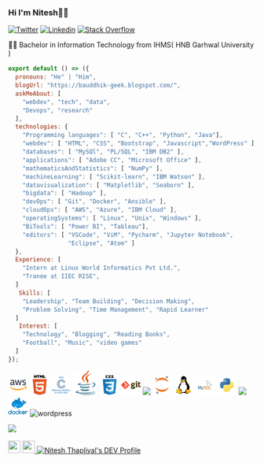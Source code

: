 ### Hi I'm Nitesh👨‍💻
[![Twitter](https://img.shields.io/badge/-Twitter-222222?style=flat-square&logo=twitter&logoColor=white&link=https://twitter.com/Bauddhik_Geek)](https://twitter.com/Bauddhik_Geek)
[![Linkedin](https://img.shields.io/badge/-LinkedIn-222222?style=flat-square&logo=Linkedin&logoColor=white&link=https://www.linkedin.com/in/nitesh-thapliyal-4403a1135/)](https://www.linkedin.com/in/nitesh-thapliyal-4403a1135/)
[![Stack Overflow](https://img.shields.io/badge/-Stack%20Overflow-222222?style=flat-square&logo=stack-overflow&logoColor=white&link=https://stackoverflow.com/users/13961624/nitesh-thapliyal)](https://stackoverflow.com/users/13961624/nitesh-thapliyal)

👨‍🎓 Bachelor in Information Technology from IHMS( HNB Garhwal University ) 

```js
export default () => ({
  pronouns: "He" | "Him",
  blogUrl: "https://bauddhik-geek.blogspot.com/",
  askMeAbout: [
    "webdev", "tech", "data",
    "Devops", "research"
  ],
  technologies: {
    "Programming languages": [ "C", "C++", "Python", "Java"],
    "webdev": [ "HTML", "CSS", "Bootstrap", "Javascript","WordPress" ],
    "databases": [ "MySQl", "PL/SQL", "IBM DB2" ],
    "applications": [ "Adobe CC", "Microsoft Office" ],
    "mathematicsAndStatistics": [ "NumPy" ],
    "machineLearning": [ "Scikit-learn", "IBM Watson" ],
    "datavisualization": [ "Matplotlib", "Seaborn" ],
    "bigdata": [ "Hadoop" ],
    "devOps": [ "Git", "Docker", "Ansible" ],
    "cloudOps": [ "AWS", "Azure", "IBM Cloud" ],
    "operatingSystems": [ "Linux", "Unix", "Windows" ],
    "BiTools": [ "Power BI", "Tableau"],
    "editors": [ "VSCode", "ViM", "Pycharm", "Jupyter Notebook",
                 "Eclipse", "Atom" ]
  },
  Experience: [
    "Intern at Linux World Informatics Pvt Ltd.",
    "Tranee at IIEC RISE",
  ]
   Skills: [
    "Leadership", "Team Building", "Decision Making",
    "Problem Solving", "Time Management", "Rapid Learner" 
  ]
   Interest: [
    "Technology", "Blogging", "Reading Books",
    "Football", "Music", "video games" 
  ]
});
```

<img src="https://raw.githubusercontent.com/github/explore/fbceb94436312b6dacde68d122a5b9c7d11f9524/topics/aws/aws.png" height='40'> <img src="https://raw.githubusercontent.com/github/explore/80688e429a7d4ef2fca1e82350fe8e3517d3494d/topics/html/html.png" height='40'> <img src="https://raw.githubusercontent.com/github/explore/80688e429a7d4ef2fca1e82350fe8e3517d3494d/topics/c/c.png" height='40'> <img src="https://raw.githubusercontent.com/github/explore/80688e429a7d4ef2fca1e82350fe8e3517d3494d/topics/java/java.png" height='50'> <img src="https://raw.githubusercontent.com/github/explore/80688e429a7d4ef2fca1e82350fe8e3517d3494d/topics/css/css.png" height='40'> <img src="https://raw.githubusercontent.com/github/explore/80688e429a7d4ef2fca1e82350fe8e3517d3494d/topics/git/git.png" height='40'> <img src="https://github.githubassets.com/images/icons/emoji/octocat.png" height='40'> <img src="https://raw.githubusercontent.com/github/explore/80688e429a7d4ef2fca1e82350fe8e3517d3494d/topics/jupyter-notebook/jupyter-notebook.png" height='40'> <img src = "https://raw.githubusercontent.com/github/explore/80688e429a7d4ef2fca1e82350fe8e3517d3494d/topics/linux/linux.png" height='40'> <img src="https://raw.githubusercontent.com/github/explore/80688e429a7d4ef2fca1e82350fe8e3517d3494d/topics/mysql/mysql.png" height='40'> <img src="https://raw.githubusercontent.com/github/explore/80688e429a7d4ef2fca1e82350fe8e3517d3494d/topics/python/python.png" height='40'> <img src="https://www.nagios.com/wp-content/uploads/2018/04/RedHat-logo.jpg" height='40'> <img src="https://raw.githubusercontent.com/github/explore/80688e429a7d4ef2fca1e82350fe8e3517d3494d/topics/docker/docker.png" height='40'> <img src='https://cdn.jsdelivr.net/npm/simple-icons@3.0.1/icons/wordpress.svg' alt='wordpress' height='40'> 

<img src ="https://github-readme-stats-omega-umber.vercel.app/api?username=Nitesh-thapliyal">

<a href="https://www.instagram.com/nits_thapliyal" target="_blank" rel="noopener"><img src="https://www.flaticon.com/svg/static/icons/svg/1384/1384063.svg" alt="" width="25" height="25" /></a> <a href="https://www.facebook.com/nitesh.thapliyal.12" target="_blank" rel="noopener"><img src="https://www.flaticon.com/svg/static/icons/svg/733/733547.svg" alt="" width="25" height="25" /></a><a href="https://dev.to/niteshthapliyal">
  <img src="https://d2fltix0v2e0sb.cloudfront.net/dev-badge.svg" alt="Nitesh Thapliyal's DEV Profile" height="30" width="30">
</a>
